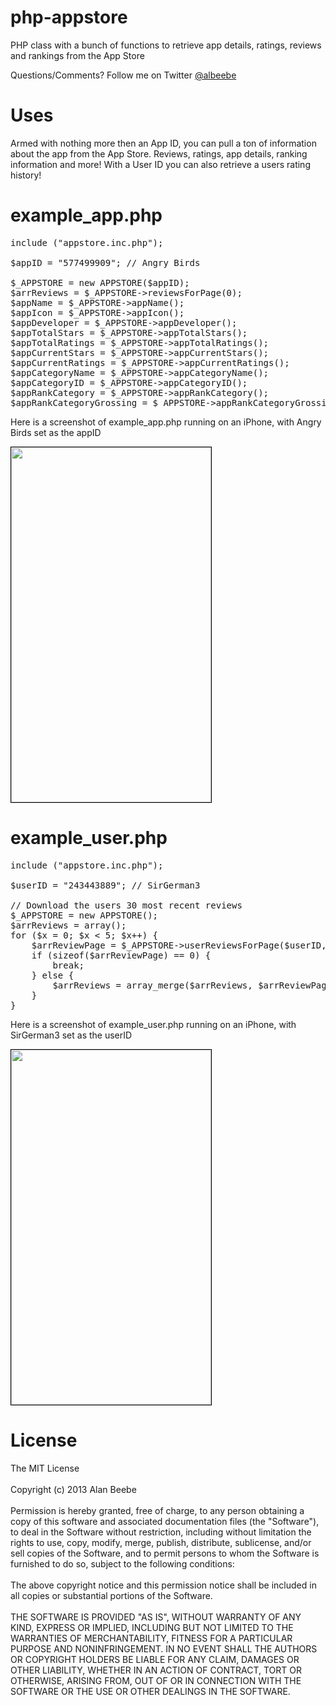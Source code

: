 php-appstore
===================

PHP class with a bunch of functions to retrieve app details, ratings, reviews and rankings from the App Store

Questions/Comments? Follow me on Twitter <a href="http://twitter.com/albeebe">@albeebe</a>

<h1>Uses </h1>

Armed with nothing more then an App ID, you can pull a ton of information about the app from the App Store.  Reviews, ratings, app details, ranking information and more!  With a User ID you can also retrieve a users rating history!

<h1>example_app.php </h1>

<PRE>
include ("appstore.inc.php");

$appID = "577499909"; // Angry Birds

$_APPSTORE = new APPSTORE($appID);
$arrReviews = $_APPSTORE->reviewsForPage(0);
$appName = $_APPSTORE->appName();
$appIcon = $_APPSTORE->appIcon();
$appDeveloper = $_APPSTORE->appDeveloper();
$appTotalStars = $_APPSTORE->appTotalStars();
$appTotalRatings = $_APPSTORE->appTotalRatings();
$appCurrentStars = $_APPSTORE->appCurrentStars();
$appCurrentRatings = $_APPSTORE->appCurrentRatings();
$appCategoryName = $_APPSTORE->appCategoryName();
$appCategoryID = $_APPSTORE->appCategoryID();
$appRankCategory = $_APPSTORE->appRankCategory();
$appRankCategoryGrossing = $_APPSTORE->appRankCategoryGrossing();
</PRE>

Here is a screenshot of example_app.php running on an iPhone, with Angry Birds set as the appID

<IMG STYLE="border:1px solid black" SRC="http://i47.tinypic.com/mbptm9.png" WIDTH="320" HEIGHT="568">

<h1>example_user.php </h1>

<PRE>
include ("appstore.inc.php");

$userID = "243443889"; // SirGerman3
	
// Download the users 30 most recent reviews
$_APPSTORE = new APPSTORE();
$arrReviews = array();
for ($x = 0; $x < 5; $x++) {
	$arrReviewPage = $_APPSTORE->userReviewsForPage($userID, $x);
	if (sizeof($arrReviewPage) == 0) {
		break;
	} else {
		$arrReviews = array_merge($arrReviews, $arrReviewPage);
	}
}
</PRE>

Here is a screenshot of example_user.php running on an iPhone, with SirGerman3 set as the userID

<IMG STYLE="border:1px solid black" SRC="http://i50.tinypic.com/nns61e.png" WIDTH="320" HEIGHT="568">

<h1>License</h1>
The MIT License
<BR>
<BR>Copyright (c) 2013 Alan Beebe
<BR>
<BR>Permission is hereby granted, free of charge, to any person obtaining a copy of this software and associated documentation files (the "Software"), to deal in the Software without restriction, including without limitation the rights to use, copy, modify, merge, publish, distribute, sublicense, and/or sell copies of the Software, and to permit persons to whom the Software is furnished to do so, subject to the following conditions:
<BR>
<BR>The above copyright notice and this permission notice shall be included in all copies or substantial portions of the Software.
<BR>
<BR>THE SOFTWARE IS PROVIDED "AS IS", WITHOUT WARRANTY OF ANY KIND, EXPRESS OR IMPLIED, INCLUDING BUT NOT LIMITED TO THE WARRANTIES OF MERCHANTABILITY, FITNESS FOR A PARTICULAR PURPOSE AND NONINFRINGEMENT. IN NO EVENT SHALL THE AUTHORS OR COPYRIGHT HOLDERS BE LIABLE FOR ANY CLAIM, DAMAGES OR OTHER LIABILITY, WHETHER IN AN ACTION OF CONTRACT, TORT OR OTHERWISE, ARISING FROM, OUT OF OR IN CONNECTION WITH THE SOFTWARE OR THE USE OR OTHER DEALINGS IN THE SOFTWARE.